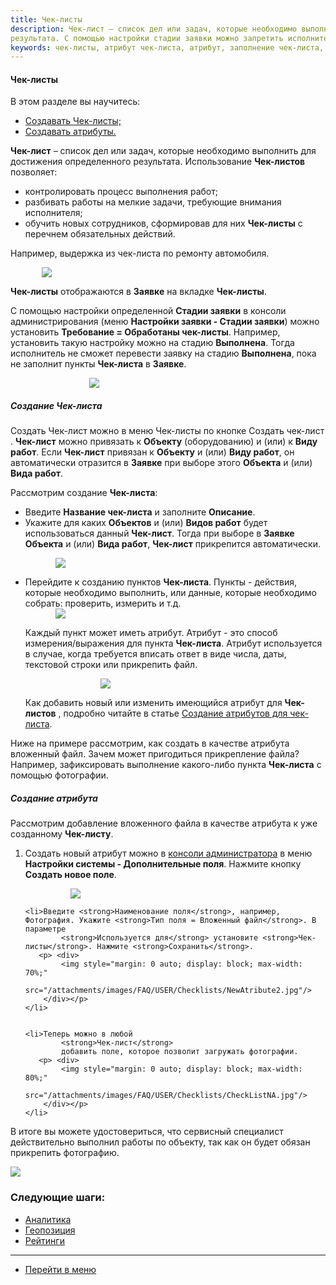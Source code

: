 ```yaml
---
title: Чек-листы
description: Чек-лист – список дел или задач, которые необходимо выполнить для достижения определенного
результата. С помощью настройки стадии заявки можно запретить исполнителю переходить к закрытию заявки, пока не заполнены пункты Чек-листа.
keywords: чек-листы, атрибут чек-листа, атрибут, заполнение чек-листа, создать чек-лист, hubex, хабекс, хубекс, хабикс
---
```


#### Чек-листы
В этом разделе вы научитесь:
<html>
<meta charset="utf-8">
<ul>
    <li><a href="#checklist">Создавать Чек-листы;</a></li>
    <li><a href="#atribute">Создавать атрибуты.</a></li>

</ul>
</html>
<body>
<p><strong>Чек-лист</strong> – список дел или задач, которые необходимо выполнить для достижения определенного
    результата. Использование <strong>Чек-листов</strong> позволяет:</p>
<ul>
    <li>контролировать процесс выполнения работ;</li>
    <li>разбивать работы на мелкие задачи, требующие внимания исполнителя;</li>
    <li>обучить новых сотрудников, сформировав для них <strong>Чек-листы</strong> с перечнем обязательных действий.</li>
</ul>
<p>Например, выдержка из чек-листа по ремонту автомобиля.</p>
<div>
    <img style="margin: 0 auto; display: block; max-width: 80%;"
         src="/attachments/images/FAQ/USER/Checklists/Example.jpg"/>
</div>
<p><strong>Чек-листы</strong> отображаются в <strong>Заявке</strong> на вкладке <strong>Чек-листы</strong>. </p>
<p>С помощью настройки определенной <strong>Cтадии заявки</strong> в консоли администрирования (меню <strong>Настройки заявки - Стадии заявки</strong>) можно установить <strong>Требование =
    Обработаны чек-листы</strong>. Например, установить такую настройку можно на стадию <strong>Выполнена</strong>. Тогда
    исполнитель не сможет перевести заявку на стадию <strong>Выполнена</strong>, пока не заполнит пункты <strong>Чек-листа</strong> в <strong>Заявке</strong>.
</p>
<div>
    <img style="margin: 0 auto; display: block; max-width: 50%;"
         src="/attachments/images/FAQ/USER/Checklists/Stage.jpg"/>
</div>

<h5 id="checklist">Создание Чек-листа</h5>
<p>Создать
    <Srtong>Чек-лист</Srtong> можно в меню
    <Srtong>Чек-листы</Srtong>
    по кнопке
    <Srtong>Создать чек-лист</Srtong>
    . <strong>Чек-лист</strong> можно привязать к <strong>Объекту</strong> (оборудованию) и (или) к <strong>Виду работ</strong>. Если
    <strong>Чек-лист</strong> привязан к <strong>Объекту</strong> и (или) <strong>Виду работ</strong>, он автоматически отразится в <strong>Заявке</strong> при выборе этого <strong>Объекта</strong> и (или)
    <strong>Вида работ</strong>.
</p>
<!--<p>Если вы создаете Чек-лист без привязки к Объекту и (или) Виду работ, то В Заявке можно будет добавить необходимые Чек-листы вручную. Также в Заявке доступна функция удаления Чек-листов.-->

<p>Рассмотрим создание <strong>Чек-листа</strong>:</p>
<ul>
<li>Введите <strong>Название чек-листа</strong> и заполните <strong>Описание</strong>.</li>
<li>Укажите для каких <strong>Объектов</strong> и (или) <strong>Видов работ</strong> будет использоваться данный
    <strong>Чек-лист</strong>. Тогда при выборе в <strong>Заявке</strong> <strong>Объекта</strong> и (или) <strong>Вида работ</strong>,
    <strong>Чек-лист</strong> прикрепится автоматически.


<p><div>
    <img style="margin: 0 auto; display: block; max-width: 80%;"
         src="/attachments/images/FAQ/USER/Checklists/CheckList.jpg"/>
    </div></p>
</li>
<li>Перейдите к созданию пунктов <strong>Чек-листа</strong>. Пункты - действия, которые необходимо выполнить, или данные, которые необходимо собрать: проверить, измерить и т.д.
    <div>
        <img style="margin: 0 auto; display: block; max-width: 80%;"
             src="/attachments/images/FAQ/USER/Checklists/CheckListPoint.jpg"/>
    </div>
    <p>Каждый
        пункт может иметь атрибут. Атрибут - это способ измерения/выражения для пункта <strong>Чек-листа</strong>. Атрибут используется в случае, когда требуется вписать ответ в виде числа, даты, текстовой строки или прикрепить файл.</p>
    <div>
        <img style="margin: 0 auto; display: block; max-width: 50%;"
             src="/attachments/images/FAQ/USER/Checklists/Atribute.jpg"/>
    </div>
<p> Как добавить новый или изменить имеющийся атрибут для
    <strong>Чек-листов</strong>
    , подробно читайте в статье <a href="https://wiki.hubex.ru/docs/FAQ/RU/admin/TicketAttribute.html">Создание атрибутов для чек-листа</a>.</p>
</li>
</ul>

<p>Ниже на
    примере
    рассмотрим, как создать в качестве атрибута вложенный файл. Зачем может пригодиться прикрепление файла? Например, зафиксировать
    выполнение какого-либо пункта <strong>Чек-листа</strong> с помощью фотографии.
</p>


<h5 id="atribute">Создание атрибута</h5>
<p>Рассмотрим добавление вложенного файла в качестве атрибута к уже созданному
    <strong>Чек-листу</strong>.
</p>

<ol type="1">
    <li>Создать новый атрибут можно в <a href="https://wiki.hubex.ru/docs/FAQ/RU/admin/HowToEnterTheAdmin.html">консоли администратора</a> в меню <strong>Настройки системы - Дополнительные поля</strong>. Нажмите кнопку
            <strong>Создать новое поле</strong>.
      <p>  <div>
            <img style="margin: 0 auto; display: block; max-width: 70%;"
                 src="/attachments/images/FAQ/USER/Checklists/NewAtribute.jpg"/>
        </div></p>
    </li>

    <li>Введите <strong>Наименование поля</strong>, например, Фотография. Укажите <strong>Тип поля = Вложенный файл</strong>. В параметре
            <strong>Используется для</strong> установите <strong>Чек-листы</strong>. Нажмите <strong>Сохранить</strong>.
       <p> <div>
            <img style="margin: 0 auto; display: block; max-width: 70%;"
                 src="/attachments/images/FAQ/USER/Checklists/NewAtribute2.jpg"/>
        </div></p>
    </li>


    <li>Теперь можно в любой
            <strong>Чек-лист</strong>
            добавить поле, которое позволит загружать фотографии.
       <p> <div>
            <img style="margin: 0 auto; display: block; max-width: 80%;"
                 src="/attachments/images/FAQ/USER/Checklists/CheckListNA.jpg"/>
        </div></p>
    </li>


</ol>

<p>В итоге вы можете удостовериться, что сервисный специалист действительно выполнил работы по объекту, так как он будет
    обязан прикрепить фотографию.</p>
<div>
    <img style="margin: 0 auto; display: block; max-width: 100%;"
         src="/attachments/images/FAQ/USER/Checklists/check3.jpg"/>
</div>
</body>

### Следующие шаги:
- [Аналитика](./Analytics.md)
- [Геопозиция](./GeoPosition.md)
- [Рейтинги](./Ratings.md)


___
- [Перейти в меню](http://wiki.hubex.ru)
